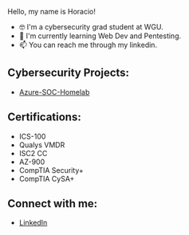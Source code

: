 <!--
**horeacio/horeacio** is a ✨ _special_ ✨ repository because its `README.md` (this file) appears on your GitHub profile.

Here are some ideas to get you started:

- 🔭 I’m currently working on ...
- 🌱 I’m currently learning ...
- 👯 I’m looking to collaborate on ...
- 🤔 I’m looking for help with ...
- 💬 Ask me about ...
- 📫 How to reach me: ...
- 😄 Pronouns: ...
- ⚡ Fun fact: ...
- 🔭 I'm currently working on redoing my Azure SIEM project to improve the documentation and Vulnerability Management project, which includes Metasploitable and OWASP Broken Web App.

-->
Hello, my name is Horacio!

- :nerd_face: I'm a cybersecurity grad student at WGU.
- 🌱 I'm currently learning Web Dev and Pentesting.
- 📫 You can reach me through my linkedin.

<h2>Cybersecurity Projects:</h2>

- [Azure-SOC-Homelab](https://github.com/horacioxf/Azure-SIEM)
  
<!-- <h2>Data Mining Projects:</h2>

- [AdaBoost Demonstration](https://github.com/horeacio/AdaBoost)

- [Decision Tree Demonstration](https://github.com/horeacio/Decision-Tree)

- [K-Nearest Neighbors Demonstration](https://github.com/horeacio/K-Nearest-Neighbors)

- [Naive Bayesian Classification Demonstration](https://github.com/horeacio/Naive-Bayesian-Classification)

- [Support Vector Machines Demonstration](https://github.com/horeacio/Support-Vector-Machines)
-->
<h2>Certifications:</h2>

- ICS-100
- Qualys VMDR
- ISC2 CC
- AZ-900
- CompTIA Security+
- CompTIA CySA+



<h2>Connect with me:</h2>

- [LinkedIn](www.linkedin.com/in/horacio-flores-19599121b)


